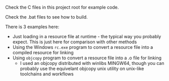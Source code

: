 Check the C files in this project root for example code.

Check the .bat files to see how to build.

There is 3 examples here:
- Just loading in a resource file at runtime - the typical way you probably expect. This is just here for comparison with other methods
- Using the Windows `rc.exe` program to convert a resource file into a compiled resource for linking
- Using `objcopy` program to convert a resource file into a .o file for linking
  - I used an objcopy distributed with winlibs MINGW64, though you can probably use the equivelant objcopy unix utility on unix-like toolchains and workflows
